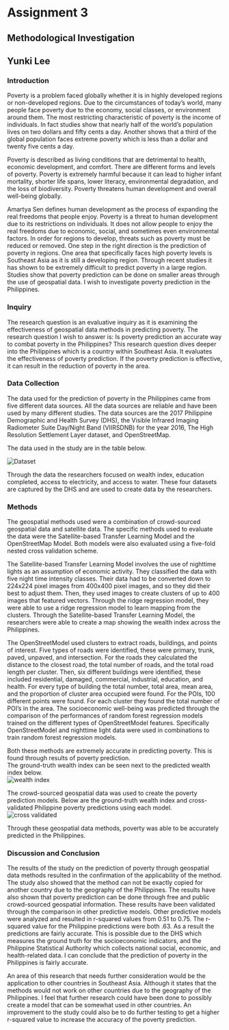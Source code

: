 # Assignment 3

## Methodological Investigation
## Yunki Lee

### Introduction
Poverty is a problem faced globally whether it is in highly developed regions or non-developed regions.  Due to the circumstances of today’s world, many people face poverty due to the economy, social classes, or environment around them.  The most restricting characteristic of poverty is the income of individuals.  In fact studies show that nearly half of the world’s population lives on two dollars and fifty cents a day.  Another shows that a third of the global population faces extreme poverty which is less than a dollar and twenty five cents a day.  

Poverty is described as living conditions that are detrimental to health, economic development, and comfort.  There are different forms and levels of poverty.  Poverty is extremely harmful because it can lead to higher infant mortality, shorter life spans, lower literacy, environmental degradation, and the loss of biodiversity.  Poverty threatens human development and overall well-being globally.

Amartya Sen defines human development as the process of expanding the real freedoms that people enjoy.  Poverty is a threat to human development due to its restrictions on individuals.  It does not allow people to enjoy the real freedoms due to economic, social, and sometimes even environmental factors.  In order for regions to develop, threats such as poverty must be reduced or removed.  One step in the right direction is the prediction of poverty in regions. One area that specifically faces high poverty levels is Southeast Asia as it is still a developing region.  Through recent studies it has shown to be extremely difficult to predict poverty in a large region.
Studies show that poverty prediction can be done on smaller areas through the use of geospatial data.  I wish to investigate poverty prediction in the Philippines.

### Inquiry
The research question is an evaluative inquiry as it is examining the effectiveness of geospatial data methods in predicting poverty.  The research question I wish to answer is: Is poverty prediction an accurate way to combat poverty in the Philippines?  This research question dives deeper into the Philippines which is a country within Southeast Asia.  It evaluates the effectiveness of poverty prediction.  If the poverty prediction is effective, it can result in the reduction of poverty in the area.  

### Data Collection
The data used for the prediction of poverty in the Philippines came from five different data sources.  All the data sources are reliable and have been used by many different studies.  The data sources are the 2017 Philippine Demographic and Health Survey (DHS), the Visible Infrared Imaging Radiometer Suite Day/Night Band (VIIRSDNB) for the year 2016, The High Resolution Settlement Layer dataset, and OpenStreetMap.  

The data used in the study are in the table below.

![Dataset](https://user-images.githubusercontent.com/60199765/80864691-3f929780-8c52-11ea-8c32-4549b610bcc1.png)

Through the data the researchers focused on wealth index, education completed, access to electricity, and access to water.  These four datasets are captured by the DHS and are used to create data by the researchers.  

### Methods
The geospatial methods used were a combination of crowd-sourced geospatial data and satellite data. The specific methods used to evaluate the data were the Satellite-based Transfer Learning Model and the OpenStreetMap Model.  Both models were also evaluated using a five-fold nested cross validation scheme.  

The Satellite-based Transfer Learning Model involves the use of nighttime lights as an assumption of economic activity.  They classified the data with five night time intensity classes.  Their data had to be converted down to 224x224 pixel images from 400x400 pixel images, and so they did their best to adjust them.  Then, they used images to create clusters of up to 400 images that featured vectors.  Through the ridge regression model, they were able to use a ridge regression model to learn mapping from the clusters.  Through the Satellite-based Transfer Learning Model, the researchers were able to create a map showing the wealth index across the Philippines.  

The OpenStreetModel used clusters to extract roads, buildings, and points of interest.  Five types of roads were identified, these were primary, trunk, paved, unpaved, and intersection.  For the roads they calculated the distance to the closest road, the total number of roads, and the total road length per cluster.  Then, six different buildings were identified, these included residential, damaged, commercial, industrial, education, and health.  For every type of building the total number, total area, mean area, and the proportion of cluster area occupied were found.  For the POIs, 100 different points were found.  For each cluster they found the total number of POI’s in the area.  The socioeconomic well-being was predicted through the comparison of the performances of random forest regression models trained on the different types of OpenStreetModel features.  Specifically OpenStreetModel and nighttime light data were used in combinations to train random forest regression models.  

Both these methods are extremely accurate in predicting poverty. This is found through results of poverty prediction.  
The ground-truth wealth index can be seen next to the predicted wealth index below.  
![wealth index](https://user-images.githubusercontent.com/60199765/80864689-3d303d80-8c52-11ea-9354-2a0673e33a97.PNG)

The crowd-sourced geospatial data was used to create the poverty prediction models.  Below are the ground-truth wealth index and cross-validated Philippine poverty predictions using each model.
![cross validated](https://user-images.githubusercontent.com/60199765/80864693-428d8800-8c52-11ea-9b31-f473324780e7.PNG)

Through these geospatial data methods, poverty was able to be accurately predicted in the Philippines.

### Discussion and Conclusion

The results of the study on the prediction of poverty through geospatial data methods resulted in the confirmation of the applicability of the method.  The study also showed that the method can not be exactly copied for another country due to the geography of the Philippines.  The results have also shown that poverty prediction can be done through free and public crowd-sourced geospatial information.  These results have been validated through the comparison in other predictive models.  Other predictive models were analyzed and resulted in r-squared values from 0.51 to 0.75.  The r-squared value for the Philippine predictions were both .63. As a result the predictions are fairly accurate.  This is possible due to the DHS which measures the ground truth for the socioeconomic indicators, and the Philippine Statistical Authority which collects national social, economic, and health-related data.  I can conclude that the prediction of poverty in the Philippines is fairly accurate.  

An area of this research that needs further consideration would be the application to other countries in Southeast Asia.  Although it states that the methods would not work on other countries due to the geography of the Philippines.  I feel that further research could have been done to possibly create a model that can be somewhat used in other countries.  An improvement to the study could also be to do further testing to get a higher r-squared value to increase the accuracy of the poverty prediction.

